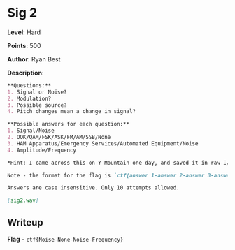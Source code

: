 # Sig 2
**Level**: Hard

**Points**: 500

**Author**: Ryan Best

**Description**:
```markdown
**Questions:**
1. Signal or Noise?
2. Modulation?
3. Possible source?
4. Pitch changes mean a change in signal?

**Possible answers for each question:**
1. Signal/Noise
2. OOK/QAM/FSK/ASK/FM/AM/SSB/None
3. HAM Apparatus/Emergency Services/Automated Equipment/Noise
4. Amplitude/Frequency

*Hint: I came across this on Y Mountain one day, and saved it in raw I/Q format to study later.*

Note - the format for the flag is `ctf{answer 1-answer 2-answer 3-answer 4}`. The answer to each question is separated by a dash (spaces are necessary for Q3).

Answers are case insensitive. Only 10 attempts allowed.

[sig2.wav]
```

## Writeup
**Flag** - `ctf{Noise-None-Noise-Frequency}`